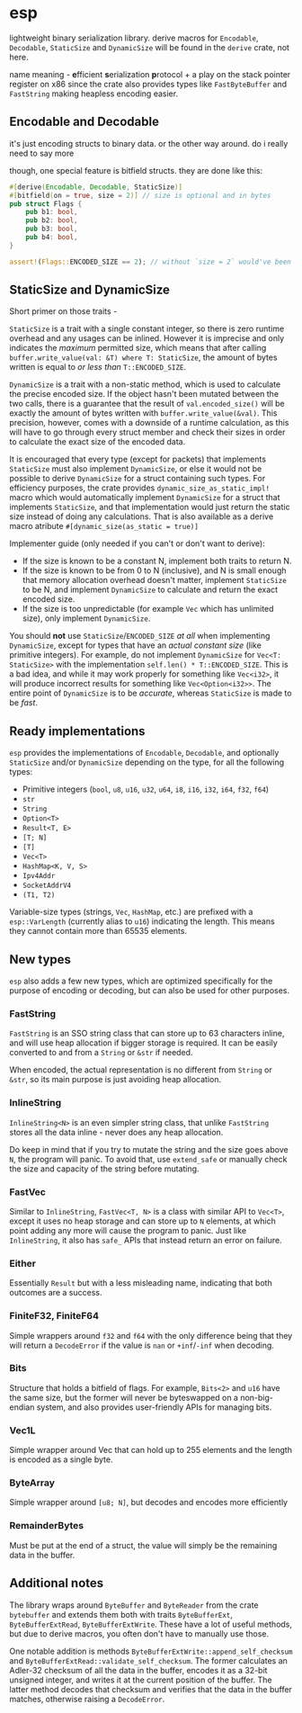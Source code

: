 # esp

lightweight binary serialization library. derive macros for `Encodable`, `Decodable`, `StaticSize` and `DynamicSize` will be found in the `derive` crate, not here.

name meaning - **e**fficient **s**erialization **p**rotocol + a play on the stack pointer register on x86 since the crate also provides types like `FastByteBuffer` and `FastString` making heapless encoding easier.

## Encodable and Decodable

it's just encoding structs to binary data. or the other way around. do i really need to say more

though, one special feature is bitfield structs. they are done like this:

```rust
#[derive(Encodable, Decodable, StaticSize)]
#[bitfield(on = true, size = 2)] // size is optional and in bytes
pub struct Flags {
    pub b1: bool,
    pub b2: bool,
    pub b3: bool,
    pub b4: bool,
}

assert!(Flags::ENCODED_SIZE == 2); // without `size = 2` would've been 1 byte, without `bitfield(...)` would've been 4 bytes
```

## StaticSize and DynamicSize

Short primer on those traits -

`StaticSize` is a trait with a single constant integer, so there is zero runtime overhead and any usages can be inlined. However it is imprecise and only indicates the *maximum* permitted size, which means that after calling `buffer.write_value(val: &T) where T: StaticSize`, the amount of bytes written is equal to *or less than* `T::ENCODED_SIZE`.

`DynamicSize` is a trait with a non-static method, which is used to calculate the precise encoded size. If the object hasn't been mutated between the two calls, there is a guarantee that the result of `val.encoded_size()` will be exactly the amount of bytes written with `buffer.write_value(&val)`. This precision, however, comes with a downside of a runtime calculation, as this will have to go through every struct member and check their sizes in order to calculate the exact size of the encoded data.

It is encouraged that every type (except for packets) that implements `StaticSize` must also implement `DynamicSize`, or else it would not be possible to derive `DynamicSize` for a struct containing such types. For efficiency purposes, the crate provides `dynamic_size_as_static_impl!` macro which would automatically implement `DynamicSize` for a struct that implements `StaticSize`, and that implementation would just return the static size instead of doing any calculations. That is also available as a derive macro atribute `#[dynamic_size(as_static = true)]`

Implementer guide (only needed if you can't or don't want to derive):

* If the size is known to be a constant N, implement both traits to return N.
* If the size is known to be from 0 to N (inclusive), and N is small enough that memory allocation overhead doesn't matter, implement `StaticSize` to be N, and implement `DynamicSize` to calculate and return the exact encoded size.
* If the size is too unpredictable (for example `Vec` which has unlimited size), only implement `DynamicSize`.

You should **not** use `StaticSize`/`ENCODED_SIZE` *at all* when implementing `DynamicSize`, except for types that have an *actual constant size* (like primitive integers). For example, do not implement `DynamicSize` for `Vec<T: StaticSize>` with the implementation `self.len() * T::ENCODED_SIZE`. This is a bad idea, and while it may work properly for something like `Vec<i32>`, it will produce incorrect results for something like `Vec<Option<i32>>`. The entire point of `DynamicSize` is to be *accurate*, whereas `StaticSize` is made to be *fast*.

## Ready implementations

`esp` provides the implementations of `Encodable`, `Decodable`, and optionally `StaticSize` and/or `DynamicSize` depending on the type, for all the following types:

* Primitive integers (`bool`, `u8`, `u16`, `u32`, `u64`, `i8`, `i16`, `i32`, `i64`, `f32`, `f64`)
* `str`
* `String`
* `Option<T>`
* `Result<T, E>`
* `[T; N]`
* `[T]`
* `Vec<T>`
* `HashMap<K, V, S>`
* `Ipv4Addr`
* `SocketAddrV4`
* `(T1, T2)`

Variable-size types (strings, `Vec`, `HashMap`, etc.) are prefixed with a `esp::VarLength` (currently alias to `u16`) indicating the length. This means they cannot contain more than 65535 elements.

## New types

`esp` also adds a few new types, which are optimized specifically for the purpose of encoding or decoding, but can also be used for other purposes.

### FastString

`FastString` is an SSO string class that can store up to 63 characters inline, and will use heap allocation if bigger storage is required. It can be easily converted to and from a `String` or `&str` if needed.

When encoded, the actual representation is no different from `String` or `&str`, so its main purpose is just avoiding heap allocation.

### InlineString

`InlineString<N>` is an even simpler string class, that unlike `FastString` stores all the data inline - never does any heap allocation.

Do keep in mind that if you try to mutate the string and the size goes above `N`, the program will panic. To avoid that, use `extend_safe` or manually check the size and capacity of the string before mutating.

### FastVec

Similar to `InlineString`, `FastVec<T, N>` is a class with similar API to `Vec<T>`, except it uses no heap storage and can store up to `N` elements, at which point adding any more will cause the program to panic. Just like `InlineString`, it also has `safe_` APIs that instead return an error on failure.

### Either

Essentially `Result` but with a less misleading name, indicating that both outcomes are a success.

### FiniteF32, FiniteF64

Simple wrappers around `f32` and `f64` with the only difference being that they will return a `DecodeError` if the value is `nan` or `+inf`/`-inf` when decoding.

### Bits

Structure that holds a bitfield of flags. For example, `Bits<2>` and `u16` have the same size, but the former will never be byteswapped on a non-big-endian system, and also provides user-friendly APIs for managing bits.

### Vec1L

Simple wrapper around Vec that can hold up to 255 elements and the length is encoded as a single byte.

### ByteArray<N>

Simple wrapper around `[u8; N]`, but decodes and encodes more efficiently

### RemainderBytes

Must be put at the end of a struct, the value will simply be the remaining data in the buffer.

## Additional notes

The library wraps around `ByteBuffer` and `ByteReader` from the crate `bytebuffer` and extends them both with traits `ByteBufferExt`, `ByteBufferExtRead`, `ByteBufferExtWrite`. These have a lot of useful methods, but due to derive macros, you often don't have to manually use those.

One notable addition is methods `ByteBufferExtWrite::append_self_checksum` and `ByteBufferExtRead::validate_self_checksum`. The former calculates an Adler-32 checksum of all the data in the buffer, encodes it as a 32-bit unsigned integer, and writes it at the current position of the buffer. The latter method decodes that checksum and verifies that the data in the buffer matches, otherwise raising a `DecodeError`.